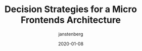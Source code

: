 ---
author: janstenberg
date: 2020-01-08
publisher: infoq
tags:
  - architecture
  - micro-frontends
target_url: https://www.infoq.com/news/2020/01/strategies-micro-frontends/
title: Decision Strategies for a Micro Frontends Architecture
---